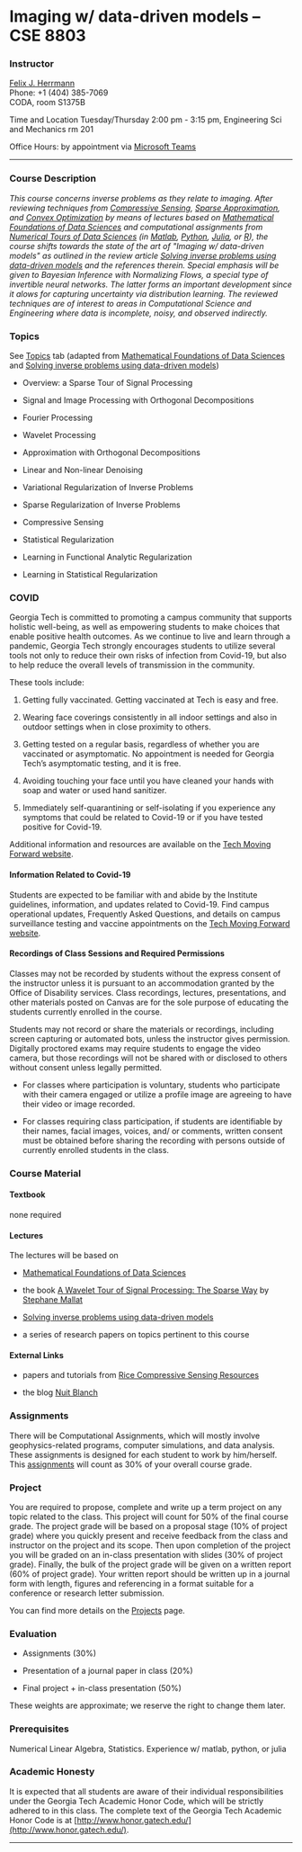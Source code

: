 # Imaging w/ data-driven models – CSE 8803

### Instructor

[Felix J. Herrmann](mailto:felix.herrmann@gatech.edu)  
Phone: +1 (404) 385-7069  
CODA, room S1375B

Time and Location Tuesday/Thursday 2:00 pm - 3:15 pm, Engineering Sci and Mechanics rm 201

Office Hours: by appointment via [Microsoft Teams](https://it.iac.gatech.edu/get-teams)

*** 

### Course Description 

*This course concerns inverse problems as they relate to imaging. After reviewing techniques from [Compressive Sensing], [Sparse Approximation], and [Convex Optimization] by means of lectures based on [Mathematical Foundations of Data Sciences] and computational assignments from [Numerical Tours of Data Sciences] (in [Matlab], [Python], [Julia], or [R]), the course shifts towards the state of the art of "Imaging w/ data-driven models" as outlined in the review article [Solving inverse problems using data-driven models] and the references therein. Special emphasis will be given to Bayesian Inference with Normalizing Flows, a special type of invertible neural networks. The latter forms an important development since it alows for capturing uncertainty via distribution learning. The reviewed techniques are of interest to areas in Computational Science and Engineering where data is incomplete, noisy, and observed indirectly.*

[Compressive Sensing]:https://en.wikipedia.org/wiki/Compressed_sensing
[Convex Optimization]:https://en.wikipedia.org/wiki/Convex_optimization
[Sparse Approximation]:https://en.wikipedia.org/wiki/Sparse_approximation
[Mathematical Foundations of Data Sciences]:https://mathematical-tours.github.io/book/
[Numerical Tours of Data Sciences]:http://www.numerical-tours.com/
[Matlab]:http://www.numerical-tours.com/matlab/
[Python]:http://www.numerical-tours.com/python/
[Julia]:http://www.numerical-tours.com/julia/
[R]:http://www.numerical-tours.com/r/
[Solving inverse problems using data-driven models]:https://www.cambridge.org/core/journals/acta-numerica/article/solving-inverse-problems-using-datadriven-models/CE5B3725869AEAF46E04874115B0AB15

### Topics

See [Topics](outline.md) tab (adapted from [Mathematical Foundations of Data Sciences] and [Solving inverse problems using data-driven models])

- Overview: a Sparse Tour of Signal Processing

- Signal and Image Processing with Orthogonal Decompositions

- Fourier Processing

- Wavelet Processing

- Approximation with Orthogonal Decompositions

- Linear and Non-linear Denoising

- Variational Regularization of Inverse Problems

- Sparse Regularization of Inverse Problems

- Compressive Sensing

- Statistical Regularization 

- Learning in Functional Analytic Regularization

- Learning in Statistical Regularization

### COVID

Georgia Tech is committed to promoting a campus community that supports holistic well-being, as well as empowering students to make choices that enable positive health outcomes. As we continue to live and learn through a pandemic, Georgia Tech strongly encourages students to utilize several tools not only to reduce their own risks of infection from Covid-19, but also to help reduce the overall levels of transmission in the community.

These tools include: 

1. Getting fully vaccinated. Getting vaccinated at Tech is easy and free.

1. Wearing face coverings consistently in all indoor settings and also in outdoor settings when in close proximity to others.

1. Getting tested on a regular basis, regardless of whether you are vaccinated or asymptomatic. No appointment is needed for Georgia Tech’s asymptomatic testing, and it is free.

1. Avoiding touching your face until you have cleaned your hands with soap and water or used hand sanitizer.

1. Immediately self-quarantining or self-isolating if you experience any symptoms that could be related to Covid-19 or if you have tested positive for Covid-19.

Additional information and resources are available on the [Tech Moving Forward website](https://w3.health.itg.gatech.edu/tech-moving-forward).

#### Information Related to Covid-19

Students are expected to be familiar with and abide by the Institute guidelines, information, and updates related to Covid-19. Find campus operational updates, Frequently Asked Questions, and details on campus surveillance testing and vaccine appointments on the [Tech Moving Forward website](https://w3.health.itg.gatech.edu/tech-moving-forward).

#### Recordings of Class Sessions and Required Permissions

Classes may not be recorded by students without the express consent of the instructor unless it is pursuant to an accommodation granted by the Office of Disability services. Class recordings, lectures, presentations, and other materials posted on Canvas are for the sole purpose of educating the students currently enrolled in the course.

Students may not record or share the materials or recordings, including screen capturing or automated bots, unless the instructor gives permission. Digitally proctored exams may require students to engage the video camera, but those recordings will not be shared with or disclosed to others without consent unless legally permitted.

- For classes where participation is voluntary, students who participate with their camera engaged or utilize a profile image are agreeing to have their video or image recorded.

- For classes requiring class participation, if students are identifiable by their names, facial images, voices, and/ or comments, written consent must be obtained before sharing the recording with persons outside of currently enrolled students in the class.

### Course Material

#### Textbook

none required

#### Lectures

The lectures will be based on

- [Mathematical Foundations of Data Sciences]

- the book [A Wavelet Tour of Signal Processing: The Sparse Way] by [Stephane Mallat]

- [Solving inverse problems using data-driven models]

- a series of research papers on topics pertinent to this course

[website]:https://flexie.github.io/-EAS4803-8803/
[A Wavelet Tour of Signal Processing: The Sparse Way]:https://www.sciencedirect.com/book/9780123743701/a-wavelet-tour-of-signal-processing
[Stephane Mallat]:https://www.di.ens.fr/~mallat/

#### External Links

- papers and tutorials from [Rice Compressive Sensing Resources]

- the blog [Nuit Blanch]

[Rice Compressive Sensing Resources]:http://dsp.rice.edu/cs/
[Nuit Blanch]:https://nuit-blanche.blogspot.com


### Assignments 

There will be Computational Assignments, which will mostly involve geophysics-related programs, computer simulations, and data analysis. These assignments is designed for each student to work by him/herself. This [assignments](homework.md) will count as 30% of your overall course grade.

### Project

You are required to propose, complete and write up a term project on any topic related to the class. This project will count for 50% of the final course grade. The project grade will be based on a proposal stage (10% of project grade) where you quickly present and receive feedback from the class and instructor on the project and its scope. Then upon completion of the project you will be graded on an in-class presentation with slides (30% of project grade). Finally, the bulk of the project grade will be given on a written report (60% of project grade). Your written report should be written up in a journal form with length, figures and referencing in a format suitable for a conference or research letter submission.

You can find more details on the [Projects](project.md) page.

### Evaluation

- Assignments (30%)

- Presentation of a journal paper in class (20%)

- Final project + in-class presentation (50%)

These weights are approximate; we reserve the right to change them later.

### Prerequisites

Numerical Linear Algebra, Statistics. Experience w/ matlab, python, or julia

### Academic Honesty

It is expected that all students are aware of their individual responsibilities under the Georgia Tech Academic Honor Code, which will be strictly adhered to in this class. The complete text of the Georgia Tech Academic Honor Code is at [http://www.honor.gatech.edu/](http://www.honor.gatech.edu/). 

***

